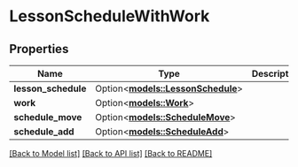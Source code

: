 # LessonScheduleWithWork

## Properties

Name | Type | Description | Notes
------------ | ------------- | ------------- | -------------
**lesson_schedule** | Option<[**models::LessonSchedule**](LessonSchedule.md)> |  | [optional]
**work** | Option<[**models::Work**](Work.md)> |  | [optional]
**schedule_move** | Option<[**models::ScheduleMove**](ScheduleMove.md)> |  | [optional]
**schedule_add** | Option<[**models::ScheduleAdd**](ScheduleAdd.md)> |  | [optional]

[[Back to Model list]](../README.md#documentation-for-models) [[Back to API list]](../README.md#documentation-for-api-endpoints) [[Back to README]](../README.md)


